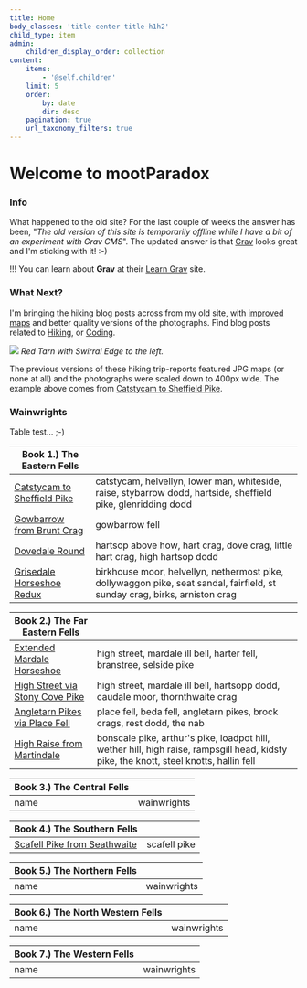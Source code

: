 ```yaml
---
title: Home
body_classes: 'title-center title-h1h2'
child_type: item
admin:
    children_display_order: collection
content:
    items:
        - '@self.children'
    limit: 5
    order:
        by: date
        dir: desc
    pagination: true
    url_taxonomy_filters: true
---
```


# Welcome to mootParadox

### Info

What happened to the old site? For the last couple of weeks the answer has been, "_The old version of this site is temporarily offline while I have a bit of an experiment with Grav CMS_". The updated answer is that [Grav](https://getgrav.org/) looks great and I'm sticking with it! :-)

!!! You can learn about **Grav** at their [Learn Grav](http://learn.getgrav.org) site.

### What Next?

I'm bringing the hiking blog posts across from my old site, with [improved maps](/blog/simple-self-hosted-gpx-map) and better quality versions of the photographs. Find blog posts related to [Hiking](/hiking), or [Coding](/coding).

![](/hiking/catstycam-to-sheffield-pike/swirral-edge-and-red-tarn.jpg)
*Red Tarn with Swirral Edge to the left.*

The previous versions of these hiking trip-reports featured JPG maps (or none at all) and the photographs were scaled down to 400px wide. The example above comes from [Catstycam to Sheffield Pike](/hiking/catstycam-to-sheffield-pike).

### Wainwrights

Table test... ;-)

| **Book 1.) The Eastern Fells** | |
| --- | --- |
| [Catstycam to Sheffield Pike](/blog/catstycam-to-sheffield-pike) | catstycam, helvellyn, lower man, whiteside, raise, stybarrow dodd, hartside, sheffield pike, glenridding dodd |
| [Gowbarrow from Brunt Crag](/blog/gowbarrow-from-brunt-crag) | gowbarrow fell |
| [Dovedale Round](/blog/dovedale-round) | hartsop above how, hart crag, dove crag, little hart crag, high hartsop dodd |
| [Grisedale Horseshoe Redux](/blog/grisedale-horseshoe-redux) | birkhouse moor, helvellyn, nethermost pike, dollywaggon pike, seat sandal, fairfield, st sunday crag, birks, arniston crag |

| **Book 2.) The Far Eastern Fells** | |
| --- | --- |
| [Extended Mardale Horseshoe](/blog/extended-mardale-horseshoe) | high street, mardale ill bell, harter fell, branstree, selside pike |
| [High Street via Stony Cove Pike](/blog/high-street-via-stony-cove-pike) | high street, mardale ill bell, hartsopp dodd, caudale moor, thornthwaite crag |
| [Angletarn Pikes via Place Fell](/blog/angletarn-pikes-via-place-fell) | place fell, beda fell, angletarn pikes, brock crags, rest dodd, the nab |
| [High Raise from Martindale](/blog/high-raise-from-martindale) | bonscale pike, arthur's pike, loadpot hill, wether hill, high raise, rampsgill head, kidsty pike, the knott, steel knotts, hallin fell |

| **Book 3.) The Central Fells** | |
| --- | --- |
| name | wainwrights |

| **Book 4.) The Southern Fells** | |
| --- | --- |
| [Scafell Pike from Seathwaite](/hiking/scafell-pike-from-seathwaite) | scafell pike |

| **Book 5.) The Northern Fells** | |
| --- | --- |
| name | wainwrights |

| **Book 6.) The North Western Fells** | |
| --- | --- |
| name | wainwrights |

| **Book 7.) The Western Fells** | |
| --- | --- |
| name | wainwrights |